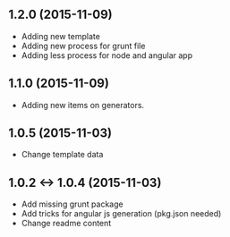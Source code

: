 ## 1.2.0 (2015-11-09)

- Adding new template
- Adding new process for grunt file
- Adding less process for node and angular app

## 1.1.0 (2015-11-09)

- Adding new items on generators.

## 1.0.5 (2015-11-03)

- Change template data

## 1.0.2 <-> 1.0.4 (2015-11-03)

- Add missing grunt package
- Add tricks for angular js generation (pkg.json needed)
- Change readme content